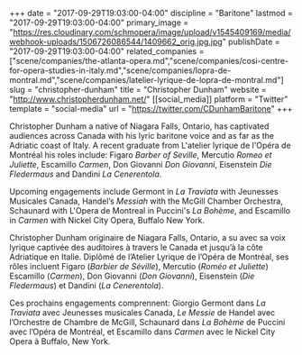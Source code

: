 +++
date = "2017-09-29T19:03:00-04:00"
discipline = "Baritone"
lastmod = "2017-09-29T19:03:00-04:00"
primary_image = "https://res.cloudinary.com/schmopera/image/upload/v1545409169/media/webhook-uploads/1506726086544/1409662_orig.jpg.jpg"
publishDate = "2017-09-29T19:03:00-04:00"
related_companies = ["scene/companies/the-atlanta-opera.md","scene/companies/cosi-centre-for-opera-studies-in-italy.md","scene/companies/lopra-de-montral.md","scene/companies/latelier-lyrique-de-lopra-de-montral.md"]
slug = "christopher-dunham"
title = "Christopher Dunham"
website = "http://www.christopherdunham.net/"
[[social_media]]
platform = "Twitter"
template = "social-media"
url = "https://twitter.com/CDunhamBaritone"
+++

Christopher Dunham a native of Niagara Falls, Ontario, has captivated audiences across Canada with his lyric baritone voice and as far as the Adriatic coast of Italy. A recent graduate from L'atelier lyrique de l'Opéra de Montréal his roles include: Figaro *Barber of Seville*, Mercutio *Romeo et Juliette*, Escamillo *Carmen*, Don Giovanni *Don Giovanni*, Eisenstein *Die Fledermaus* and Dandini *La Cenerentola*.
 
Upcoming engagements include Germont in *La Traviata* with Jeunesses Musicales Canada, Handel’s *Messiah* with the McGill Chamber Orchestra, Schaunard with L'Opera de Montreal in Puccini's *La Bohème*, and Escamillo in *Carmen* with Nickel City Opera, Buffalo New York.

Christopher Dunham originaire de Niagara Falls, Ontario, a su avec sa voix lyrique captivée des auditoires à travers le Canada et jusqu’à la côte Adriatique en Italie. Diplômé de l’Atelier Lyrique de l’Opéra de Montréal, ses rôles incluent Figaro (*Barbier de Séville*), Mercutio (*Roméo et Juliette*) Escamillo (*Carmen*), Don Giovanni (*Don Giovanni*), Eisenstein (*Die Fledermaus*) et Dandini (*La Cenerentola*).
 
Ces prochains engagements comprennent: Giorgio Germont dans *La Traviata* avec Jeunesses musicales Canada, *Le Messie* de Handel avec l’Orchestre de Chambre de McGill, Schaunard dans *La Bohème* de Puccini avec l’Opéra de Montréal, et Escamillo dans *Carmen* avec le Nickel City Opera à Buffalo, New York.
